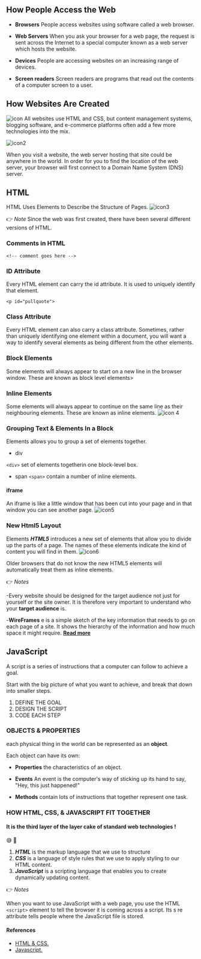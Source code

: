 ## How People Access the Web
* **Browsers**
People access websites using
software called a web browser.

* **Web Servers** 
When you ask your browser for
a web page, the request is sent
across the Internet to a special
computer known as a web
server which hosts the website.

* **Devices**
People are accessing websites
on an increasing range of devices.

* **Screen readers**
Screen readers are programs
that read out the contents of a
computer screen to a user.

## How Websites Are Created
![icon](https://hostpapa.blog/blog/wp-content/uploads/2018/10/websitebuilder.jpg)
All websites use HTML and CSS, but content
management systems, blogging software, and
e-commerce platforms often add a few more
technologies into the mix.

![icon2](https://d33wubrfki0l68.cloudfront.net/3fdd7b90b4b3387d65ace5ea07da198a860ab26d/de7db/static/359f7439a71a225da229970d54d36379/5a190/how-the-web-works.png)

When you visit a website, the web server
hosting that site could be anywhere in the
world. In order for you to find the location of
the web server, your browser will first connect
to a Domain Name System (DNS) server.

## HTML 
HTML Uses Elements to Describe the Structure of Pages.
![icon3](https://tutorial.techaltum.com/images/element.png)

👉 
*Note* Since the web was first created, there have
been several different versions of HTML.

### Comments in HTML

```
<!-- comment goes here -->
```

### ID Attribute
Every HTML element can carry the id attribute. It is used to uniquely identify that element.
```
<p id="pullquote">
```

### Class Attribute
Every HTML element can also carry a class attribute.
Sometimes, rather than uniquely identifying one element within a document, you will want a way to identify several elements as being different from the other elements.

### Block Elements
Some elements will always appear to start on a new line in
the browser window. These are known as block level elements>

### Inline Elements
Some elements will always appear to continue on the same line as their neighbouring elements. These are known as
inline elements.
![icon 4](https://miro.medium.com/max/2800/1*AFeOAqXNJJdfYAjfXiJ9AQ.jpeg)

### Grouping Text & Elements In a Block
Elements allows you to group a set of elements together.

* div

``` <div> ``` set of elements togetherin one block-level box.

* span
``` <span> ``` contain a number of inline elements.

#### iframe 
An iframe is like a little window that has been cut into your page and in that window you can see another page.
![icon5](https://www.wikitechy.com/technology/wp-content/uploads/2017/03/How-to-apply-CSS-to-iframe.jpg)

### New Html5 Layout
Elements
***HTML5*** introduces a new set of elements that allow you to divide up the
parts of a page. The names of these elements indicate the kind of content
you will find in them.
![icon6](https://i.pinimg.com/736x/9c/3b/d2/9c3bd26ca7b31f6bd91eda52ba632773.jpg)

Older browsers that do not know the new HTML5 elements
will automatically treat them as inline elements.

👉 
*Notes*

-Every website should be designed for the target audience not just for yourself or the site owner. It is therefore very important to understand who your **target audience** is.

-**WireFrames** e is a simple sketch of the key
information that needs to go on each page of a
site. It shows the hierarchy of the information
and how much space it might require. **[Read more](Read03.md)**

## JavaScript
A script is a series of instructions that a computer can follow to achieve a goal.

Start with the big picture of what you want to achieve, and break that down into smaller steps.

1. DEFINE THE GOAL
2. DESIGN THE SCRIPT
3. CODE EACH STEP 

### OBJECTS & PROPERTIES 
each physical thing in the world can be represented as an **object**.

Each object can have its own:
* **Properties**  the characteristics of an object.

*  **Events**
An event is the computer's way of sticking up its
hand to say, "Hey, this just happened!" 

* **Methods** contain lots of instructions that together represent one task.


### HOW HTML, CSS, & JAVASCRIPT FIT TOGETHER 

#### It is the third layer of the layer cake of standard web technologies !
 😅 🍰


1. ***HTML*** is the markup language that we use to structure 
2. ***CSS*** is a language of style rules that we use to apply styling to our HTML content.
3. ***JavaScript*** is a scripting language that enables you to create dynamically updating content. 


👉 
*Notes* 

When you want to use JavaScript with a web page, you use the HTML
```<script>``` element to tell the browser it is coming across a script.
Its s re attribute tells people where the JavaScript file is stored. 

#### References 
- [HTML & CSS.](https://slack-files.com/files-pri-safe/TNGRRLUMA-F025YCDK1L1/html_css.pdf?c=1624203260-a9e0eabf32db588f)
- [Javascript.](https://slack-files.com/files-pri-safe/TNGRRLUMA-F025KUGCBD1/javascript_and_jquery_interactive_jon_du.pdf?c=1624203295-2d17e5b1f6a263c9)